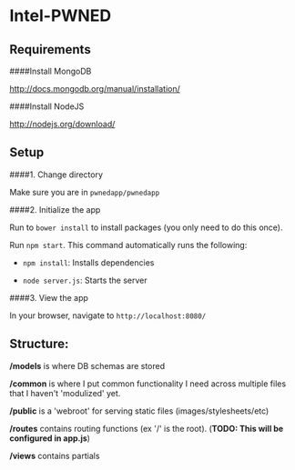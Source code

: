 Intel-PWNED
==========

Requirements
-------------------

####Install MongoDB

http://docs.mongodb.org/manual/installation/

####Install NodeJS

http://nodejs.org/download/

Setup
---------

####1. Change directory

Make sure you are in `pwnedapp/pwnedapp`

####2. Initialize the app

Run to `bower install` to install packages (you only need to do this once).

Run `npm start`. This command automatically runs the following:

  - `npm install`: Installs dependencies 

  - `node server.js`: Starts the server

####3. View the app

In your browser, navigate to `http://localhost:8080/`

Structure:
-------------

**/models** is where DB schemas are stored

**/common** is where I put common functionality I need across multiple files that I
haven't 'modulized' yet.

**/public** is a 'webroot' for serving static files (images/stylesheets/etc)

**/routes** contains routing functions (ex '/' is the root). (**TODO: This will be configured in app.js**)

**/views** contains partials
